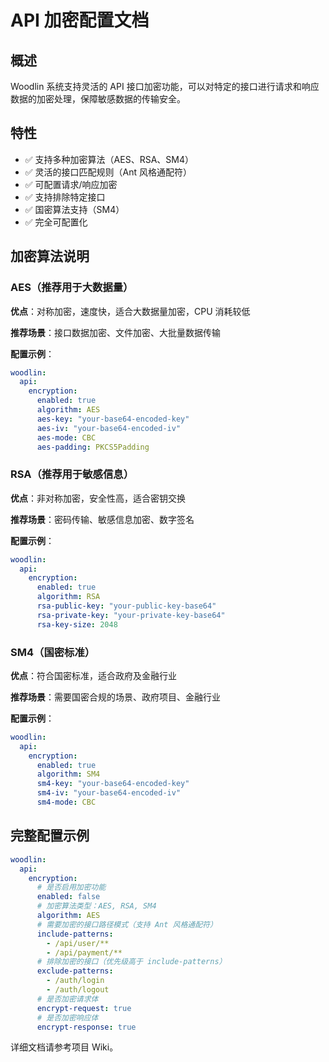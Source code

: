 # API 加密配置文档

## 概述

Woodlin 系统支持灵活的 API 接口加密功能，可以对特定的接口进行请求和响应数据的加密处理，保障敏感数据的传输安全。

## 特性

- ✅ 支持多种加密算法（AES、RSA、SM4）
- ✅ 灵活的接口匹配规则（Ant 风格通配符）
- ✅ 可配置请求/响应加密
- ✅ 支持排除特定接口
- ✅ 国密算法支持（SM4）
- ✅ 完全可配置化

## 加密算法说明

### AES（推荐用于大数据量）

**优点**：对称加密，速度快，适合大数据量加密，CPU 消耗较低

**推荐场景**：接口数据加密、文件加密、大批量数据传输

**配置示例**：
```yaml
woodlin:
  api:
    encryption:
      enabled: true
      algorithm: AES
      aes-key: "your-base64-encoded-key"
      aes-iv: "your-base64-encoded-iv"
      aes-mode: CBC
      aes-padding: PKCS5Padding
```

### RSA（推荐用于敏感信息）

**优点**：非对称加密，安全性高，适合密钥交换

**推荐场景**：密码传输、敏感信息加密、数字签名

**配置示例**：
```yaml
woodlin:
  api:
    encryption:
      enabled: true
      algorithm: RSA
      rsa-public-key: "your-public-key-base64"
      rsa-private-key: "your-private-key-base64"
      rsa-key-size: 2048
```

### SM4（国密标准）

**优点**：符合国密标准，适合政府及金融行业

**推荐场景**：需要国密合规的场景、政府项目、金融行业

**配置示例**：
```yaml
woodlin:
  api:
    encryption:
      enabled: true
      algorithm: SM4
      sm4-key: "your-base64-encoded-key"
      sm4-iv: "your-base64-encoded-iv"
      sm4-mode: CBC
```

## 完整配置示例

```yaml
woodlin:
  api:
    encryption:
      # 是否启用加密功能
      enabled: false
      # 加密算法类型：AES, RSA, SM4
      algorithm: AES
      # 需要加密的接口路径模式（支持 Ant 风格通配符）
      include-patterns:
        - /api/user/**
        - /api/payment/**
      # 排除加密的接口（优先级高于 include-patterns）
      exclude-patterns:
        - /auth/login
        - /auth/logout
      # 是否加密请求体
      encrypt-request: true
      # 是否加密响应体
      encrypt-response: true
```

详细文档请参考项目 Wiki。
